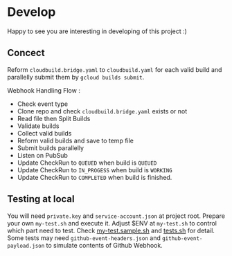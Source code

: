 # Develop
Happy to see you are interesting in developing of this project :)

## Concect
Reform `cloudbuild.bridge.yaml` to `cloudbuild.yaml` for each valid build and parallelly submit them by `gcloud builds submit`. 
   
Webhook Handling Flow :
- Check event type
- Clone repo and check `cloudbuild.bridge.yaml` exists or not
- Read file then Split Builds
- Validate builds
- Collect valid builds
- Reform valid builds and save to temp file
- Submit builds parallelly
- Listen on PubSub
- Update CheckRun to `QUEUED` when build is `QUEUED`
- Update CheckRun to `IN_PROGESS` when build is `WORKING`
- Update CheckRun to `COMPLETED` when build is finished.

## Testing at local
You will need `private.key` and `service-account.json` at project root. Prepare your own `my-test.sh` and execute it. Adjust $ENV at `my-test.sh` to control which part need to test. Check [my-test.sample.sh](https://github.com/zenportinc/GCB-bridge/blob/master/my-test.sample.sh) and [tests.sh](https://github.com/zenportinc/GCB-bridge/blob/master/tests.sh) for detail.   
Some tests may need `github-event-headers.json` and `github-event-payload.json` to simulate contents of Github Webhook.